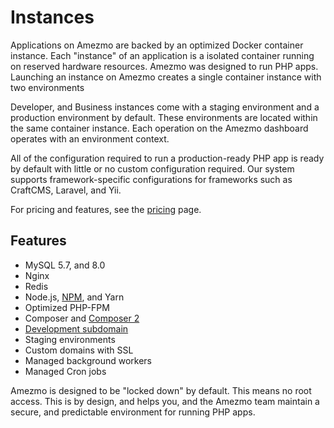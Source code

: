# Instances

Applications on Amezmo are backed by an optimized Docker container instance. Each "instance" of an application
is a isolated container running on reserved hardware resources. Amezmo was designed to run PHP apps. Launching an instance
on Amezmo creates a single container instance with two environments

Developer, and Business instances come with a staging environment and a production environment by default. These environments
are located within the same container instance. Each operation on the Amezmo dashboard operates with an environment
context.

All of the configuration required to run a production-ready PHP app is ready by default with little or no custom
configuration required. Our system supports framework-specific configurations for frameworks such as CraftCMS, Laravel, and Yii.

For pricing and features, see the [pricing](/pricing) page.

## Features

- MySQL 5.7, and 8.0
- Nginx
- Redis
- Node.js, [NPM](/docs/npm), and Yarn
- Optimized PHP-FPM
- Composer and [Composer 2](/docs/php/composer)
- [Development subdomain](/docs/domains/development-subdomain)
- Staging environments
- Custom domains with SSL
- Managed background workers
- Managed Cron jobs

Amezmo is designed to be "locked down" by default. This means no root access. This is by design, and
helps you, and the Amezmo team maintain a secure, and predictable environment for running PHP apps.
